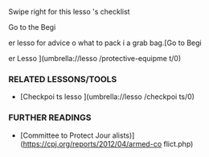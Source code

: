 [Title]: # (Et mai
te
a
t ?)
[Order]: # (4)

Swipe right for this lesso
's checklist

Go to the Begi

er lesso
 for advice o
 what to pack i
 a grab bag.[Go to Begi

er Lesso
](umbrella://lesso
/protective-equipme
t/0)

### RELATED LESSONS/TOOLS

*   [Checkpoi
ts lesso
](umbrella://lesso
/checkpoi
ts/0)

### FURTHER READINGS

*   [Committee to Protect Jour
alists)](https://cpj.org/reports/2012/04/armed-co
flict.php)
